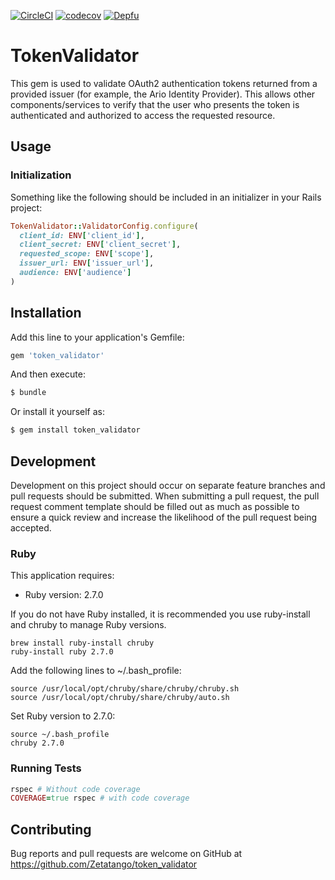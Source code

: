 [![CircleCI](https://circleci.com/gh/Zetatango/token_validator.svg?style=svg&circle-token=37e4e43c64911cdbf98df7d86ad584e4df0fa8b7)](https://circleci.com/gh/Zetatango/token_validator) [![codecov](https://codecov.io/gh/Zetatango/token_validator/branch/master/graph/badge.svg)](https://codecov.io/gh/Zetatango/token_validator) [![Depfu](https://badges.depfu.com/badges/7ba12605815fa6dccbabc3f522a33a40/overview.svg)](https://depfu.com/github/Zetatango/token_validator?project_id=6684)

# TokenValidator
This gem is used to validate OAuth2 authentication tokens returned from a provided issuer (for example, the Ario Identity Provider). This allows other components/services to verify that the user who presents the token is authenticated and authorized to access the requested resource.

## Usage

### Initialization
Something like the following should be included in an initializer in your Rails project:
```ruby
TokenValidator::ValidatorConfig.configure(
  client_id: ENV['client_id'],
  client_secret: ENV['client_secret'],
  requested_scope: ENV['scope'],
  issuer_url: ENV['issuer_url'],
  audience: ENV['audience']
)
```

## Installation
Add this line to your application's Gemfile:

```ruby
gem 'token_validator'
```

And then execute:
```bash
$ bundle
```

Or install it yourself as:
```bash
$ gem install token_validator
```

## Development
Development on this project should occur on separate feature branches and pull requests should be submitted. When submitting a pull request, the pull request comment template should be filled out as much as possible to ensure a quick review and increase the likelihood of the pull request being accepted.

### Ruby

This application requires:

* Ruby version: 2.7.0

If you do not have Ruby installed, it is recommended you use ruby-install and chruby to manage Ruby versions.

```
brew install ruby-install chruby
ruby-install ruby 2.7.0
```

Add the following lines to ~/.bash_profile:

```
source /usr/local/opt/chruby/share/chruby/chruby.sh
source /usr/local/opt/chruby/share/chruby/auto.sh
```

Set Ruby version to 2.7.0:

```
source ~/.bash_profile
chruby 2.7.0
```

### Running Tests
```ruby
rspec # Without code coverage
COVERAGE=true rspec # with code coverage
```

## Contributing
Bug reports and pull requests are welcome on GitHub at https://github.com/Zetatango/token_validator
